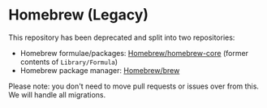 # Homebrew (Legacy)
This repository has been deprecated and split into two repositories:
- Homebrew formulae/packages: [Homebrew/homebrew-core](https://github.com/Homebrew/homebrew-core) (former contents of `Library/Formula`)
- Homebrew package manager: [Homebrew/brew](https://github.com/Homebrew/brew)

Please note: you don't need to move pull requests or issues over from this. We will handle all migrations.

